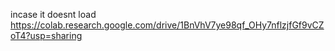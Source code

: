 incase it doesnt load https://colab.research.google.com/drive/1BnVhV7ye98qf_OHy7nflzjfGf9vCZoT4?usp=sharing
